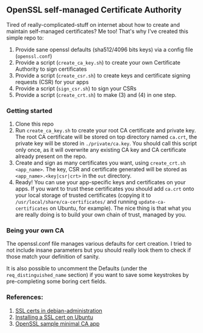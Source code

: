 ## OpenSSL self-managed Certificate Authority

Tired of really-complicated-stuff on internet about how to create and maintain self-managed certificates?
Me too! That's why I've created this simple repo to:

1. Provide sane openssl defaults (sha512/4096 bits keys) via a config file (`openssl.conf`)
2. Provide a script (`create_ca_key.sh`) to create your own Certificate Authority to sign certificates
3. Provide a script (`create_csr.sh`) to create keys and certificate signing requests (CSR) for your apps
4. Provide a script (`sign_csr.sh`) to sign your CSRs
5. Provide a script (`create_crt.sh`) to make (3) and (4) in one step.

### Getting started
1. Clone this repo
2. Run `create_ca_key.sh` to create your root CA certificate and private key. The root CA certificate will be stored on top directory named `ca.crt`, the private key will be stored in `./private/ca.key`. You should call this script only once, as it will overwrite any existing CA key and CA certificate already present on the repo.
3. Create and sign as many certificates you want, using `create_crt.sh <app_name>`. The key, CSR and certificate generated will be stored as `<app_name>.<key|csr|crt>` in the `out` directory.
4. Ready! You can use your app-specific keys and certificates on your apps. If you want to trust these certificates you should add `ca.crt` onto your local storage of trusted certificates (copying it to `/usr/local/share/ca-certificates/` and running `update-ca-certificates` on Ubuntu, for example). The nice thing is that what you are really doing is to build your own chain of trust, managed by you.

### Being your own CA
The openssl.conf file manages various defaults for cert creation. I tried to not include insane parameters but you should really look them to check if those match your definition of sanity. 

It is also possible to uncomment the Defaults (under the `req_distinguished_name` section) if you want to save some keystrokes by pre-completing some boring cert fields.

### References:
1. [SSL certs in debian-administration](http://www.debian-administration.org/article/284/Creating_and_Using_a_self_signed__SSL_Certificates_in_debian)
2. [Installing a SSL cert on Ubuntu](http://askubuntu.com/questions/73287/how-do-i-install-a-root-certificate)
2. [OpenSSL sample minimal CA app](https://www.openssl.org/docs/apps/ca.html)
